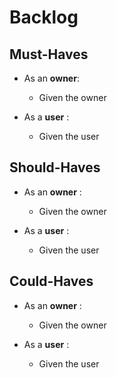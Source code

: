 # Backlog

## Must-Haves

- As an **owner**:
 
  - Given the owner 
  
- As a **user** : 

  - Given the user 
   
## Should-Haves

- As an **owner** : 
 
  - Given the owner 
  
- As a **user** :

  - Given the user 

## Could-Haves

- As an **owner** : 
 
  - Given the owner 
  
- As a **user** :

   - Given the user 

   
